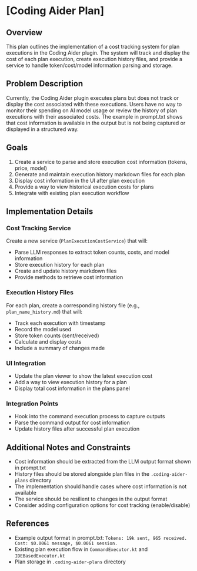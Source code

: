 # [Coding Aider Plan]

## Overview
This plan outlines the implementation of a cost tracking system for plan executions in the Coding Aider plugin. The system will track and display the cost of each plan execution, create execution history files, and provide a service to handle token/cost/model information parsing and storage.

## Problem Description
Currently, the Coding Aider plugin executes plans but does not track or display the cost associated with these executions. Users have no way to monitor their spending on AI model usage or review the history of plan executions with their associated costs. The example in prompt.txt shows that cost information is available in the output but is not being captured or displayed in a structured way.

## Goals
1. Create a service to parse and store execution cost information (tokens, price, model)
2. Generate and maintain execution history markdown files for each plan
3. Display cost information in the UI after plan execution
4. Provide a way to view historical execution costs for plans
5. Integrate with existing plan execution workflow

## Implementation Details

### Cost Tracking Service
Create a new service (`PlanExecutionCostService`) that will:
- Parse LLM responses to extract token counts, costs, and model information
- Store execution history for each plan
- Create and update history markdown files
- Provide methods to retrieve cost information

### Execution History Files
For each plan, create a corresponding history file (e.g., `plan_name_history.md`) that will:
- Track each execution with timestamp
- Record the model used
- Store token counts (sent/received)
- Calculate and display costs
- Include a summary of changes made

### UI Integration
- Update the plan viewer to show the latest execution cost
- Add a way to view execution history for a plan
- Display total cost information in the plans panel

### Integration Points
- Hook into the command execution process to capture outputs
- Parse the command output for cost information
- Update history files after successful plan execution

## Additional Notes and Constraints
- Cost information should be extracted from the LLM output format shown in prompt.txt
- History files should be stored alongside plan files in the `.coding-aider-plans` directory
- The implementation should handle cases where cost information is not available
- The service should be resilient to changes in the output format
- Consider adding configuration options for cost tracking (enable/disable)

## References
- Example output format in prompt.txt: `Tokens: 19k sent, 965 received. Cost: $0.0061 message, $0.0061 session.`
- Existing plan execution flow in `CommandExecutor.kt` and `IDEBasedExecutor.kt`
- Plan storage in `.coding-aider-plans` directory
